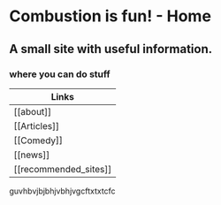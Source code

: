 # Combustion is fun! - Home

## A small site with useful information.
### where you can do stuff



| Links |
|--|
| [[about]] |
| [[Articles]] |
| [[Comedy]] |
| [[news]] |
| [[recommended_sites]] |

guvhbvjbjbhjvbhjvgcftxtxtcfc
